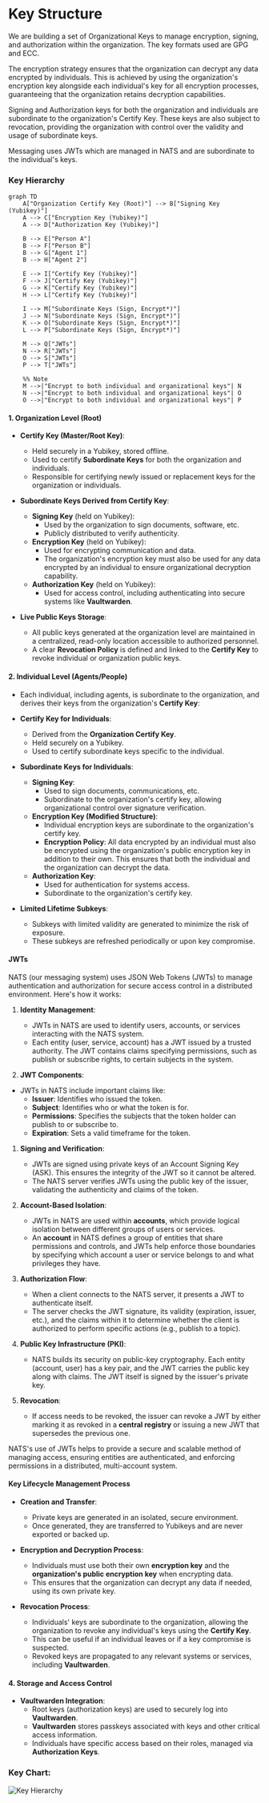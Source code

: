 # Key Structure
We are building a set of Organizational Keys to manage encryption, signing, and authorization within the organization. The key formats used are GPG and ECC.

The encryption strategy ensures that the organization can decrypt any data encrypted by individuals. This is achieved by using the organization's encryption key alongside each individual's key for all encryption processes, guaranteeing that the organization retains decryption capabilities.

Signing and Authorization keys for both the organization and individuals are subordinate to the organization's Certify Key. These keys are also subject to revocation, providing the organization with control over the validity and usage of subordinate keys.

Messaging uses JWTs which are managed in NATS and are subordinate to the individual's keys.

### Key Hierarchy
```mermaid
graph TD
    A["Organization Certify Key (Root)"] --> B["Signing Key (Yubikey)"]
    A --> C["Encryption Key (Yubikey)"]
    A --> D["Authorization Key (Yubikey)"]

    B --> E["Person A"]
    B --> F["Person B"]
    B --> G["Agent 1"]
    B --> H["Agent 2"]

    E --> I["Certify Key (Yubikey)"]
    F --> J["Certify Key (Yubikey)"]
    G --> K["Certify Key (Yubikey)"]
    H --> L["Certify Key (Yubikey)"]

    I --> M["Subordinate Keys (Sign, Encrypt*)"]
    J --> N["Subordinate Keys (Sign, Encrypt*)"]
    K --> O["Subordinate Keys (Sign, Encrypt*)"]
    L --> P["Subordinate Keys (Sign, Encrypt*)"]

    M --> Q["JWTs"]
    N --> R["JWTs"]
    O --> S["JWTs"]
    P --> T["JWTs"]

    %% Note
    M -->|"Encrypt to both individual and organizational keys"| N
    N -->|"Encrypt to both individual and organizational keys"| O
    O -->|"Encrypt to both individual and organizational keys"| P

```

#### 1. **Organization Level (Root)**
   - **Certify Key (Master/Root Key)**:  
     - Held securely in a Yubikey, stored offline.
     - Used to certify **Subordinate Keys** for both the organization and individuals.
     - Responsible for certifying newly issued or replacement keys for the organization or individuals.

   - **Subordinate Keys Derived from Certify Key**:
     - **Signing Key** (held on Yubikey):
       - Used by the organization to sign documents, software, etc.
       - Publicly distributed to verify authenticity.
     - **Encryption Key** (held on Yubikey):
       - Used for encrypting communication and data.
       - The organization's encryption key must also be used for any data encrypted by an individual to ensure organizational decryption capability.
     - **Authorization Key** (held on Yubikey):
       - Used for access control, including authenticating into secure systems like **Vaultwarden**.

   - **Live Public Keys Storage**:
     - All public keys generated at the organization level are maintained in a centralized, read-only location accessible to authorized personnel.
     - A clear **Revocation Policy** is defined and linked to the **Certify Key** to revoke individual or organization public keys.

#### 2. **Individual Level (Agents/People)**
   - Each individual, including agents, is subordinate to the organization, and derives their keys from the organization's **Certify Key**:

   - **Certify Key for Individuals**:
     - Derived from the **Organization Certify Key**.
     - Held securely on a Yubikey.
     - Used to certify subordinate keys specific to the individual.

   - **Subordinate Keys for Individuals**:
     - **Signing Key**:
       - Used to sign documents, communications, etc.
       - Subordinate to the organization's certify key, allowing organizational control over signature verification.
     - **Encryption Key (Modified Structure)**:
       - Individual encryption keys are subordinate to the organization's certify key.
       - **Encryption Policy**: All data encrypted by an individual must also be encrypted using the organization's public encryption key in addition to their own. This ensures that both the individual and the organization can decrypt the data.
     - **Authorization Key**:
       - Used for authentication for systems access.
       - Subordinate to the organization's certify key.

   - **Limited Lifetime Subkeys**:
     - Subkeys with limited validity are generated to minimize the risk of exposure.
     - These subkeys are refreshed periodically or upon key compromise.

#### **JWTs**
NATS (our messaging system) uses JSON Web Tokens (JWTs) to manage authentication and authorization for secure access control in a distributed environment. Here's how it works:

1. **Identity Management**:
   - JWTs in NATS are used to identify users, accounts, or services interacting with the NATS system.
   - Each entity (user, service, account) has a JWT issued by a trusted authority. The JWT contains claims specifying permissions, such as publish or subscribe rights, to certain subjects in the system.

2. **JWT Components**:
- JWTs in NATS include important claims like:
  - **Issuer**: Identifies who issued the token.
  - **Subject**: Identifies who or what the token is for.
  - **Permissions**: Specifies the subjects that the token holder can publish to or subscribe to.
  - **Expiration**: Sets a valid timeframe for the token.
  
1. **Signing and Verification**:
   - JWTs are signed using private keys of an Account Signing Key (ASK). This ensures the integrity of the JWT so it cannot be altered.
   - The NATS server verifies JWTs using the public key of the issuer, validating the authenticity and claims of the token.

2. **Account-Based Isolation**:
   - JWTs in NATS are used within **accounts**, which provide logical isolation between different groups of users or services.
   - An **account** in NATS defines a group of entities that share permissions and controls, and JWTs help enforce those boundaries by specifying which account a user or service belongs to and what privileges they have.

3. **Authorization Flow**:
   - When a client connects to the NATS server, it presents a JWT to authenticate itself.
   - The server checks the JWT signature, its validity (expiration, issuer, etc.), and the claims within it to determine whether the client is authorized to perform specific actions (e.g., publish to a topic).

4. **Public Key Infrastructure (PKI)**:
   - NATS builds its security on public-key cryptography. Each entity (account, user) has a key pair, and the JWT carries the public key along with claims. The JWT itself is signed by the issuer's private key.

5. **Revocation**:
   - If access needs to be revoked, the issuer can revoke a JWT by either marking it as revoked in a **central registry** or issuing a new JWT that supersedes the previous one.
  
NATS's use of JWTs helps to provide a secure and scalable method of managing access, ensuring entities are authenticated, and enforcing permissions in a distributed, multi-account system.

#### **Key Lifecycle Management Process**
   - **Creation and Transfer**:
     - Private keys are generated in an isolated, secure environment.
     - Once generated, they are transferred to Yubikeys and are never exported or backed up.

   - **Encryption and Decryption Process**:
     - Individuals must use both their own **encryption key** and the **organization's public encryption key** when encrypting data.
     - This ensures that the organization can decrypt any data if needed, using its own private key.

   - **Revocation Process**:
     - Individuals' keys are subordinate to the organization, allowing the organization to revoke any individual's keys using the **Certify Key**.
     - This can be useful if an individual leaves or if a key compromise is suspected.
     - Revoked keys are propagated to any relevant systems or services, including **Vaultwarden**.

#### 4. **Storage and Access Control**
   - **Vaultwarden Integration**:
     - Root keys (authorization keys) are used to securely log into **Vaultwarden**.
     - **Vaultwarden** stores passkeys associated with keys and other critical access information.
     - Individuals have specific access based on their roles, managed via **Authorization Keys**.

### Key Chart:


![Key Hierarchy](./Organizational%20Yubikeys.png)



